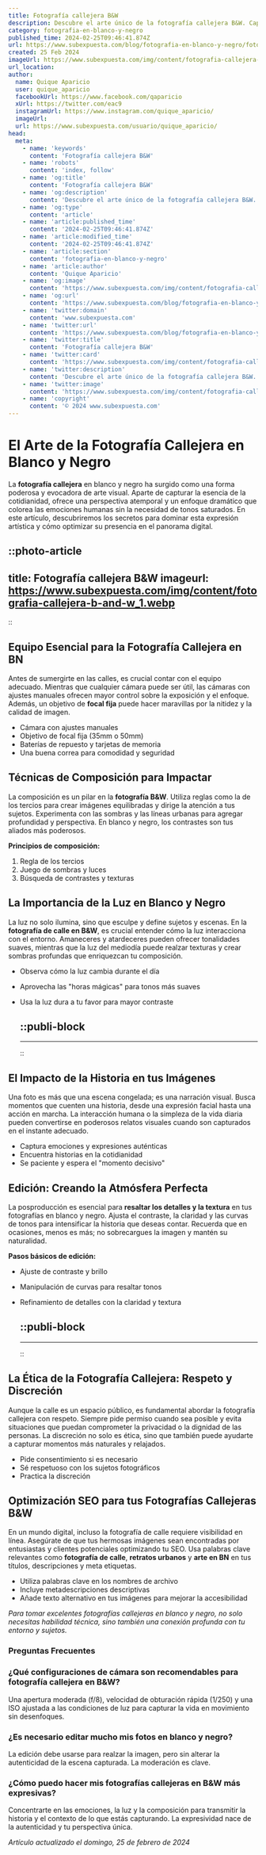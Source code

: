 ```yaml
---
title: Fotografía callejera B&W
description: Descubre el arte único de la fotografía callejera B&W. Capturamos momentos urbanos auténticos que hablan por sí solos.
category: fotografia-en-blanco-y-negro
published_time: 2024-02-25T09:46:41.874Z
url: https://www.subexpuesta.com/blog/fotografia-en-blanco-y-negro/fotografia-callejera-b-and-w
created: 25 Feb 2024
imageUrl: https://www.subexpuesta.com/img/content/fotografia-callejera-b-and-w_1.webp
url_location:
author:
  name: Quique Aparicio
  user: quique_aparicio
  facebookUrl: https://www.facebook.com/qaparicio
  xUrl: https://twitter.com/eac9
  instagramUrl: https://www.instagram.com/quique_aparicio/
  imageUrl: 
  url: https://www.subexpuesta.com/usuario/quique_aparicio/
head:
  meta:
    - name: 'keywords'
      content: 'Fotografía callejera B&W'
    - name: 'robots'
      content: 'index, follow'
    - name: 'og:title'
      content: 'Fotografía callejera B&W'
    - name: 'og:description'
      content: 'Descubre el arte único de la fotografía callejera B&W. Capturamos momentos urbanos auténticos que hablan por sí solos.'
    - name: 'og:type'
      content: 'article'
    - name: 'article:published_time'
      content: '2024-02-25T09:46:41.874Z'
    - name: 'article:modified_time'
      content: '2024-02-25T09:46:41.874Z'
    - name: 'article:section'
      content: 'fotografia-en-blanco-y-negro'
    - name: 'article:author'
      content: 'Quique Aparicio'
    - name: 'og:image'
      content: 'https://www.subexpuesta.com/img/content/fotografia-callejera-b-and-w_1.webp'
    - name: 'og:url'
      content: 'https://www.subexpuesta.com/blog/fotografia-en-blanco-y-negro/fotografia-callejera-b-and-w'
    - name: 'twitter:domain'
      content: 'www.subexpuesta.com'
    - name: 'twitter:url'
      content: 'https://www.subexpuesta.com/blog/fotografia-en-blanco-y-negro/fotografia-callejera-b-and-w'
    - name: 'twitter:title'
      content: 'Fotografía callejera B&W'
    - name: 'twitter:card'
      content: 'https://www.subexpuesta.com/img/content/fotografia-callejera-b-and-w_1.webp'
    - name: 'twitter:description'
      content: 'Descubre el arte único de la fotografía callejera B&W. Capturamos momentos urbanos auténticos que hablan por sí solos.'
    - name: 'twitter:image'
      content: 'https://www.subexpuesta.com/img/content/fotografia-callejera-b-and-w_1.webp'
    - name: 'copyright'
      content: '© 2024 www.subexpuesta.com'
---
```

# El Arte de la Fotografía Callejera en Blanco y Negro

La **fotografía callejera** en blanco y negro ha surgido como una forma poderosa y evocadora de arte visual. Aparte de capturar la esencia de la cotidianidad, ofrece una perspectiva atemporal y un enfoque dramático que colorea las emociones humanas sin la necesidad de tonos saturados. En este artículo, descubriremos los secretos para dominar esta expresión artística y cómo optimizar su presencia en el panorama digital.


::photo-article
---
title: Fotografía callejera B&W
imageurl: https://www.subexpuesta.com/img/content/fotografia-callejera-b-and-w_1.webp
---
::


## Equipo Esencial para la Fotografía Callejera en BN

Antes de sumergirte en las calles, es crucial contar con el equipo adecuado. Mientras que cualquier cámara puede ser útil, las cámaras con ajustes manuales ofrecen mayor control sobre la exposición y el enfoque. Además, un objetivo de **focal fija** puede hacer maravillas por la nitidez y la calidad de imagen.

- Cámara con ajustes manuales
- Objetivo de focal fija (35mm o 50mm)
- Baterías de repuesto y tarjetas de memoria
- Una buena correa para comodidad y seguridad

## Técnicas de Composición para Impactar

La composición es un pilar en la **fotografía B&W**. Utiliza reglas como la de los tercios para crear imágenes equilibradas y dirige la atención a tus sujetos. Experimenta con las sombras y las líneas urbanas para agregar profundidad y perspectiva. En blanco y negro, los contrastes son tus aliados más poderosos.

**Principios de composición:**

1. Regla de los tercios
2. Juego de sombras y luces
3. Búsqueda de contrastes y texturas

## La Importancia de la Luz en Blanco y Negro

La luz no solo ilumina, sino que esculpe y define sujetos y escenas. En la **fotografía de calle en B&W**, es crucial entender cómo la luz interacciona con el entorno. Amaneceres y atardeceres pueden ofrecer tonalidades suaves, mientras que la luz del mediodía puede realzar texturas y crear sombras profundas que enriquezcan tu composición.

- Observa cómo la luz cambia durante el día
- Aprovecha las "horas mágicas" para tonos más suaves
- Usa la luz dura a tu favor para mayor contraste


  ::publi-block
  ---
  ---
  ::
  
  
## El Impacto de la Historia en tus Imágenes

Una foto es más que una escena congelada; es una narración visual. Busca momentos que cuenten una historia, desde una expresión facial hasta una acción en marcha. La interacción humana o la simpleza de la vida diaria pueden convertirse en poderosos relatos visuales cuando son capturados en el instante adecuado.

- Captura emociones y expresiones auténticas
- Encuentra historias en la cotidianidad
- Se paciente y espera el "momento decisivo"

## Edición: Creando la Atmósfera Perfecta

La posproducción es esencial para **resaltar los detalles y la textura** en tus fotografías en blanco y negro. Ajusta el contraste, la claridad y las curvas de tonos para intensificar la historia que deseas contar. Recuerda que en ocasiones, menos es más; no sobrecargues la imagen y mantén su naturalidad.

**Pasos básicos de edición:**

- Ajuste de contraste y brillo
- Manipulación de curvas para resaltar tonos
- Refinamiento de detalles con la claridad y textura


  ::publi-block
  ---
  ---
  ::
  
  
## La Ética de la Fotografía Callejera: Respeto y Discreción

Aunque la calle es un espacio público, es fundamental abordar la fotografía callejera con respeto. Siempre pide permiso cuando sea posible y evita situaciones que puedan comprometer la privacidad o la dignidad de las personas. La discreción no solo es ética, sino que también puede ayudarte a capturar momentos más naturales y relajados.

- Pide consentimiento si es necesario
- Sé respetuoso con los sujetos fotográficos
- Practica la discreción

## Optimización SEO para tus Fotografías Callejeras B&W

En un mundo digital, incluso la fotografía de calle requiere visibilidad en línea. Asegúrate de que tus hermosas imágenes sean encontradas por entusiastas y clientes potenciales optimizando tu SEO. Usa palabras clave relevantes como **fotografía de calle**, **retratos urbanos** y **arte en BN** en tus títulos, descripciones y meta etiquetas.

- Utiliza palabras clave en los nombres de archivo
- Incluye metadescripciones descriptivas
- Añade texto alternativo en tus imágenes para mejorar la accesibilidad

*Para tomar excelentes fotografías callejeras en blanco y negro, no solo necesitas habilidad técnica, sino también una conexión profunda con tu entorno y sujetos.*

### Preguntas Frecuentes

### ¿Qué configuraciones de cámara son recomendables para fotografía callejera en B&W?
Una apertura moderada (f/8), velocidad de obturación rápida (1/250) y una ISO ajustada a las condiciones de luz para capturar la vida en movimiento sin desenfoques.

### ¿Es necesario editar mucho mis fotos en blanco y negro?
La edición debe usarse para realzar la imagen, pero sin alterar la autenticidad de la escena capturada. La moderación es clave.

### ¿Cómo puedo hacer mis fotografías callejeras en B&W más expresivas?
Concentrarte en las emociones, la luz y la composición para transmitir la historia y el contexto de lo que estás capturando. La expresividad nace de la autenticidad y tu perspectiva única.

_Artículo actualizado el domingo, 25 de febrero de 2024_